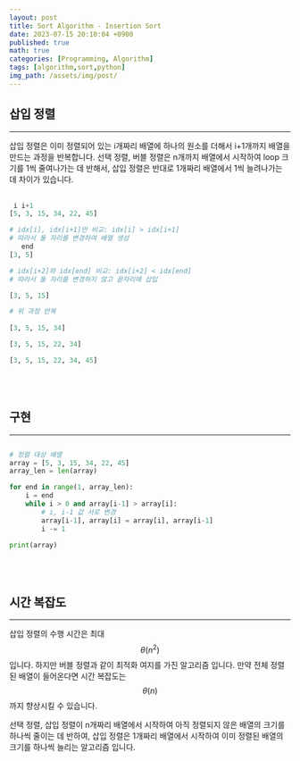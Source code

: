```yaml
---
layout: post
title: Sort Algorithm - Insertion Sort
date: 2023-07-15 20:10:04 +0900
published: true
math: true
categories: [Programming, Algorithm]
tags: [algorithm,sort,python]
img_path: /assets/img/post/
---
```


## 삽입 정렬
***

삽입 정렬은 이미 정렬되어 있는 i개짜리 배열에 하나의 원소를 더해서 i+1개까지 배열을 만드는 과정을 반복합니다. 선택 정렬, 버블 정렬은 n개까지 배열에서 시작하여 loop 크기를 1씩 줄여나가는 데 반해서, 삽입 정렬은 반대로 1개짜리 배열에서 1씩 늘려나가는 데 차이가 있습니다.
<br><br>


```python
 i i+1
[5, 3, 15, 34, 22, 45]

# idx[i], idx[i+1]만 비교: idx[i] > idx[i+1]
# 따라서 둘 자리를 변경하여 배열 생성
   end
[3, 5]

# idx[i+2]와 idx[end] 비교: idx[i+2] < idx[end]
# 따라서 둘 자리를 변경하지 않고 끝자리에 삽입

[3, 5, 15]

# 위 과정 반복
       
[3, 5, 15, 34]

[3, 5, 15, 22, 34]

[3, 5, 15, 22, 34, 45]
```
<br><br>


## 구현
***

```python

# 정렬 대상 배열
array = [5, 3, 15, 34, 22, 45]
array_len = len(array)

for end in range(1, array_len):
    i = end
    while i > 0 and array[i-1] > array[i]:
        # i, i-1 값 서로 변경
        array[i-1], array[i] = array[i], array[i-1]
        i -= 1
    
print(array)
```
<br><br>


## 시간 복잡도
***

삽입 정렬의 수행 시간은 최대 $$ \theta(n^{2}) $$ 입니다. 하지만 버블 정렬과 같이 최적화 여지를 가진 알고리즘 입니다. 만약 전체 정렬된 배열이 들어온다면 시간 복잡도는 $$ \theta(n) $$까지 향상시킬 수 있습니다.

선택 정렬, 삽입 정렬이 n개짜리 배열에서 시작하여 아직 정렬되지 않은 배열의 크기를 하나씩 줄이는 데 반하여, 삽입 정렬은 1개짜리 배열에서 시작하여 이미 정렬된 배열의 크기를 하나씩 늘리는 알고리즘 입니다.